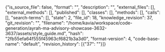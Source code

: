 {"is_source_file": false, "format": "", "description": "", "external_files": [], "external_methods": [], "published": [], "classes": [], "methods": [], "calls": [], "search-terms": [], "state": 2, "file_id": 18, "knowledge_revision": 37, "git_revision": "", "filename": "/home/kavia/workspace/code-generation/ayrah-ma-advisory-showcase-3632-3637/assets/style_guide.md", "hash": "2fb55efa64f555f45963cf6821b3a3d0", "format-version": 4, "code-base-name": "default", "revision_history": [{"37": ""}]}